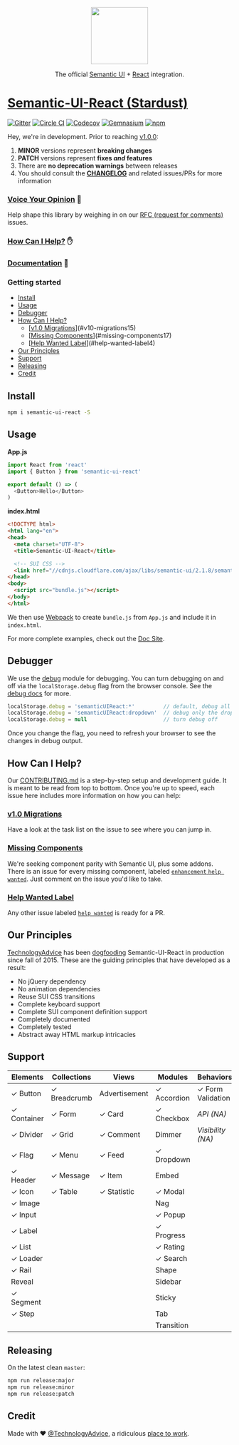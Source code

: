 <p align="center">
  <a href="http://semantic-org.github.io/Semantic-UI-React">
    <img height="128" width="128" src="https://cloud.githubusercontent.com/assets/5067638/17415622/7ac62496-5a3f-11e6-864e-217ad1d9e021.png">
  </a>
  <p align="center">
    The official <a href="http://semantic-ui.com">Semantic UI</a>
    +
    <a href="https://facebook.github.io/react">React</a>
    integration.
  </p>
</p>

# [Semantic-UI-React (Stardust)][2]
[![Gitter](https://img.shields.io/badge/gitter-join_chat-1dce73.svg?logo=data%3Aimage%2Fsvg%2Bxml%3Bbase64%2CPD94bWwgdmVyc2lvbj0iMS4wIiBlbmNvZGluZz0iVVRGLTgiPz4NCjxzdmcgeG1sbnM9Imh0dHA6Ly93d3cudzMub3JnLzIwMDAvc3ZnIj48cmVjdCB4PSIwIiB5PSI1IiBmaWxsPSIjZmZmIiB3aWR0aD0iMSIgaGVpZ2h0PSI1Ii8%2BPHJlY3QgeD0iMiIgeT0iNiIgZmlsbD0iI2ZmZiIgd2lkdGg9IjEiIGhlaWdodD0iNyIvPjxyZWN0IHg9IjQiIHk9IjYiIGZpbGw9IiNmZmYiIHdpZHRoPSIxIiBoZWlnaHQ9IjciLz48cmVjdCB4PSI2IiB5PSI2IiBmaWxsPSIjZmZmIiB3aWR0aD0iMSIgaGVpZ2h0PSI0Ii8%2BPC9zdmc%2B&logoWidth=8&style=flat-square&maxAge=2592000)](https://gitter.im/Semantic-Org/Semantic-UI-React)
[![Circle CI](https://img.shields.io/circleci/project/Semantic-Org/Semantic-UI-React/master.svg?style=flat-square)](https://circleci.com/gh/Semantic-Org/Semantic-UI-React/tree/master)
[![Codecov](https://img.shields.io/codecov/c/github/Semantic-Org/Semantic-UI-React/master.svg?style=flat-square)](https://codecov.io/gh/Semantic-Org/Semantic-UI-React)
[![Gemnasium](https://img.shields.io/gemnasium/Semantic-Org/Semantic-UI-React.svg?style=flat-square)](https://gemnasium.com/Semantic-Org/Semantic-UI-React)
[![npm](https://img.shields.io/npm/v/semantic-ui-react.svg?style=flat-square)](https://www.npmjs.com/package/semantic-ui-react)

Hey, we're in development. Prior to reaching [v1.0.0][6]:

1. **MINOR** versions represent **breaking changes**
1. **PATCH** versions represent **fixes _and_ features**
1. There are **no deprecation warnings** between releases
1. You should consult the [**CHANGELOG**][18] and related issues/PRs for more information

### [Voice Your Opinion][19] :speech_balloon:

Help shape this library by weighing in on our [RFC (request for comments)][19] issues. 

### [How Can I Help?](#how-can-i-help) :hand:

### [Documentation][2] :blue_book:

### Getting started

<!-- START doctoc generated TOC please keep comment here to allow auto update -->
<!-- DON'T EDIT THIS SECTION, INSTEAD RE-RUN doctoc TO UPDATE -->


- [Install](#install)
- [Usage](#usage)
- [Debugger](#debugger)
- [How Can I Help?](#how-can-i-help)
  - [[v1.0 Migrations][15]](#v10-migrations15)
  - [[Missing Components][17]](#missing-components17)
  - [[Help Wanted Label][4]](#help-wanted-label4)
- [Our Principles](#our-principles)
- [Support](#support)
- [Releasing](#releasing)
- [Credit](#credit)

<!-- END doctoc generated TOC please keep comment here to allow auto update -->

## Install

```sh
npm i semantic-ui-react -S
```

## Usage

**App.js**

```js
import React from 'react'
import { Button } from 'semantic-ui-react'

export default () => (
  <Button>Hello</Button>
)
```

**index.html**

```html
<!DOCTYPE html>
<html lang="en">
<head>
  <meta charset="UTF-8">
  <title>Semantic-UI-React</title>

  <!-- SUI CSS -->
  <link href="//cdnjs.cloudflare.com/ajax/libs/semantic-ui/2.1.8/semantic.css" rel="stylesheet">
</head>
<body>
  <script src="bundle.js"></script>
</body>
</html>
```

We then use [Webpack][13] to create `bundle.js` from `App.js` and include it in `index.html`.

For more complete examples, check out the [Doc Site][2].

## Debugger

We use the [debug](https://www.npmjs.com/package/debug) module for debugging.  You can turn debugging on and off via the `localStorage.debug` flag from the browser console.  See the [debug docs](https://www.npmjs.com/package/debug) for more.

```js
localStorage.debug = 'semanticUIReact:*'         // default, debug all components
localStorage.debug = 'semanticUIReact:dropdown'  // debug only the dropdown
localStorage.debug = null                        // turn debug off
```

Once you change the flag, you need to refresh your browser to see the changes in debug output.

## How Can I Help?

Our [CONTRIBUTING.md][1] is a step-by-step setup and development guide. It is meant to be read from top to bottom.  Once you're up to speed, each issue here includes more information on how you can help:

### [v1.0 Migrations][15]

Have a look at the task list on the issue to see where you can jump in.

### [Missing Components][17]

We're seeking component parity with Semantic UI, plus some addons.  There is an issue for every missing component, labeled [`enhancement` `help wanted`][17].  Just comment on the issue you'd like to take.

### [Help Wanted Label][4]

Any other issue labeled [`help wanted`][4] is ready for a PR.

## Our Principles

[TechnologyAdvice][9] has been [dogfooding][10] Semantic-UI-React in production since fall of 2015.  These are the guiding principles that have developed as a result:

- No jQuery dependency
- No animation dependencies
- Reuse SUI CSS transitions
- Complete keyboard support
- Complete SUI component definition support
- Completely documented
- Completely tested
- Abstract away HTML markup intricacies

## Support

|    Elements     |   Collections   |      Views      |     Modules     |     Behaviors      |
|-----------------|-----------------|-----------------|-----------------|--------------------|
| ✓ Button        | ✓ Breadcrumb    |   Advertisement | ✓ Accordion     | ✓ Form Validation  |
| ✓ Container     | ✓ Form          | ✓ Card          | ✓ Checkbox      | *API (NA)*         |
| ✓ Divider       | ✓ Grid          | ✓ Comment       |   Dimmer        | *Visibility (NA)*  |
| ✓ Flag          | ✓ Menu          | ✓ Feed          | ✓ Dropdown      |                    |
| ✓ Header        | ✓ Message       | ✓ Item          |   Embed         |                    |
| ✓ Icon          | ✓ Table         | ✓ Statistic     | ✓ Modal         |                    |
| ✓ Image         |                 |                 |   Nag           |                    |
| ✓ Input         |                 |                 | ✓ Popup         |                    |
| ✓ Label         |                 |                 | ✓ Progress      |                    |
| ✓ List          |                 |                 | ✓ Rating        |                    |
| ✓ Loader        |                 |                 | ✓ Search        |                    |
| ✓ Rail          |                 |                 |   Shape         |                    |
|   Reveal        |                 |                 |   Sidebar       |                    |
| ✓ Segment       |                 |                 |   Sticky        |                    |
| ✓ Step          |                 |                 |   Tab           |                    |
|                 |                 |                 |   Transition    |                    |

## Releasing

On the latest clean `master`:

```sh
npm run release:major
npm run release:minor
npm run release:patch
```

## Credit

Made with :heart: [@TechnologyAdvice][9], a ridiculous [place to work][16].

[1]: https://github.com/Semantic-Org/Semantic-UI-React/blob/master/.github/CONTRIBUTING.md
[2]: https://semantic-org.github.io/Semantic-UI-React/
[3]: https://facebook.github.io/react/
[4]: https://github.com/Semantic-Org/Semantic-UI-React/labels/help%20wanted
[5]: http://semantic-ui.com/
[6]: https://github.com/Semantic-Org/Semantic-UI-React/milestone/1
[7]: https://github.com/webpack/webpack-dev-server/
[8]: https://github.com/Semantic-Org/Semantic-UI-React/issues/243
[9]: https://github.com/TechnologyAdvice
[10]: https://en.wikipedia.org/wiki/Eating_your_own_dog_food
[11]: https://github.com/Semantic-Org/Semantic-UI-React/issues/247
[12]: https://github.com/Semantic-Org/Semantic-UI-React/issues/243
[13]: https://webpack.github.io
[14]: https://github.com/Semantic-Org/Semantic-UI-React/issues
[15]: https://github.com/Semantic-Org/Semantic-UI-React/issues/269
[16]: http://technologyadvice.com/careers
[17]: https://github.com/Semantic-Org/Semantic-UI-React/issues?q=is%3Aopen+label%3A%22help+wanted%22+label%3Aenhancement
[18]: https://github.com/Semantic-Org/Semantic-UI-React/blob/master/CHANGELOG.md
[19]: https://github.com/Semantic-Org/Semantic-UI-React/issues?q=is%3Aopen+RFC+label%3ARFC
